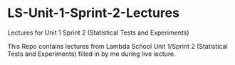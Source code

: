 # LS-Unit-1-Sprint-2-Lectures
Lectures for Unit 1 Sprint 2 (Statistical Tests and Experiments)

This Repo contains lectures from Lambda School Unit 1/Sprint 2 (Statistical Tests and Experiments) filled in by me during live lecture.
